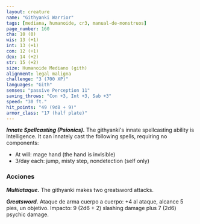 ```yaml
---
layout: creature
name: "Githyanki Warrior"
tags: [mediana, humanoide, cr3, manual-de-monstruos]
page_number: 160
cha: 10 (0)
wis: 13 (+1)
int: 13 (+1)
con: 12 (+1)
dex: 14 (+2)
str: 15 (+2)
size: Humanoide Mediano (gith)
alignment: legal maligna
challenge: "3 (700 XP)"
languages: "Gith"
senses: "passive Perception 11"
saving_throws: "Con +3, Int +3, Sab +3"
speed: "30 ft."
hit_points: "49 (9d8 + 9)"
armor_class: "17 (half plate)"
---
```


***Innate Spellcasting (Psionics).*** The githyanki's innate spellcasting ability is Intelligence. It can innately cast the following spells, requiring no components:
* At will: mage hand (the hand is invisible)
* 3/day each: jump, misty step, nondetection (self only)

### Acciones

***Multiataque.*** The githyanki makes two greatsword attacks.

***Greatsword.*** Ataque de arma cuerpo a cuerpo: +4 al ataque, alcance 5 pies, un objetivo. Impacto: 9 (2d6 + 2) slashing damage plus 7 (2d6) psychic damage.